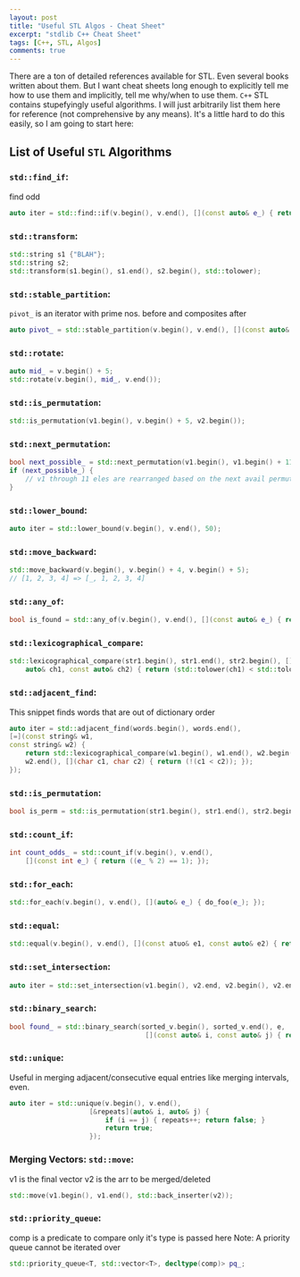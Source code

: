 ```yaml
---
layout: post
title: "Useful STL Algos - Cheat Sheet"
excerpt: "stdlib C++ Cheat Sheet"
tags: [C++, STL, Algos]
comments: true
---
```

There are a ton of detailed references available for STL. Even several books
written about them. But I want cheat sheets long enough to explicitly tell me
how to use them and implicitly, tell me why/when to use them. `C++` STL contains
stupefyingly useful algorithms. I will just arbitrarily list them here for
reference (not comprehensive by any means). It's a little hard to do this
easily, so I am going to start here:

## List of Useful `STL` Algorithms

### ``std::find_if``:
find odd
```cpp
auto iter = std::find::if(v.begin(), v.end(), [](const auto& e_) { return (e_ % 2); }
```

### ``std::transform``:
```cpp
std::string s1 {"BLAH"};
std::string s2;
std::transform(s1.begin(), s1.end(), s2.begin(), std::tolower);
```

### ``std::stable_partition``:
``pivot_`` is an iterator with prime nos. before and composites after
```cpp
auto pivot_ = std::stable_partition(v.begin(), v.end(), [](const auto& e_) { return is_prime(e_); });
```

### ``std::rotate``:
```cpp
auto mid_ = v.begin() + 5;
std::rotate(v.begin(), mid_, v.end());
```

### ``std::is_permutation``:
```cpp
std::is_permutation(v1.begin(), v.begin() + 5, v2.begin());
```

### ``std::next_permutation``:
```cpp
bool next_possible_ = std::next_permutation(v1.begin(), v1.begin() + 11);
if (next_possible_) {
	// v1 through 11 eles are rearranged based on the next avail permutation
}
```

### ``std::lower_bound``:
```cpp
auto iter = std::lower_bound(v.begin(), v.end(), 50);
```

### ``std::move_backward``:
```cpp
std::move_backward(v.begin(), v.begin() + 4, v.begin() + 5);
// [1, 2, 3, 4] => [_, 1, 2, 3, 4]
```

### ``std::any_of``:
```cpp
bool is_found = std::any_of(v.begin(), v.end(), [](const auto& e_) { return (is_condition(e_)); });
```

### ``std::lexicographical_compare``:
```cpp
std::lexicographical_compare(str1.begin(), str1.end(), str2.begin(), [](const
    auto& ch1, const auto& ch2) { return (std::tolower(ch1) < std::tolower(ch2));});
```

### ``std::adjacent_find``:
This snippet finds words that are out of dictionary order
```cpp
auto iter = std::adjacent_find(words.begin(), words.end(), 
[=](const string& w1,
const string& w2) {
    return std::lexicographical_compare(w1.begin(), w1.end(), w2.begin(),
	w2.end(), [](char c1, char c2) { return (!(c1 < c2)); });
});
```

### ``std::is_permutation``:
```cpp
bool is_perm = std::is_permutation(str1.begin(), str1.end(), str2.begin());
```

### ``std::count_if``:
```cpp
int count_odds_ = std::count_if(v.begin(), v.end(), 
	[](const int e_) { return ((e_ % 2) == 1); });
```

### ``std::for_each``:
```cpp
std::for_each(v.begin(), v.end(), [](auto& e_) { do_foo(e_); });
```

### ``std::equal``:
```cpp
std::equal(v.begin(), v.end(), [](const atuo& e1, const auto& e2) { return foo(e1) == foo(e2); });
```

### ``std::set_intersection``:
```cpp
auto iter = std::set_intersection(v1.begin(), v2.end, v2.begin(), v2.end(), std::back_inserter(v_intersection));
```

### ``std::binary_search``:
```cpp
bool found_ = std::binary_search(sorted_v.begin(), sorted_v.end(), e, 
                                  [](const auto& i, const auto& j) { return is_sorted_order(i, j); });
```

### ``std::unique``:
Useful in merging adjacent/consecutive equal entries
like merging intervals, even.
```cpp
auto iter = std::unique(v.begin(), v.end(),
                    [&repeats](auto& i, auto& j) {
					    if (i == j) { repeats++; return false; }
						return true;
                    });

```

### Merging Vectors: ``std::move``:
v1 is the final vector
v2 is the arr to be merged/deleted

```cpp
std::move(v1.begin(), v1.end(), std::back_inserter(v2));
```

### ``std::priority_queue``:
comp is a predicate to compare
only it's type is passed here
Note: A priority queue cannot be iterated over

```cpp
std::priority_queue<T, std::vector<T>, decltype(comp)> pq_;
```
